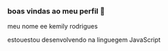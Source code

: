### boas vindas ao meu perfil 💙

meu nome ee kemily rodrigues 

estouestou desenvolvendo na linguegem JavaScript
